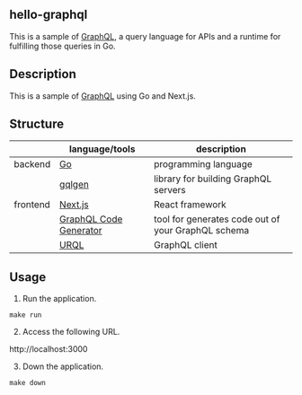 hello-graphql
---

This is a sample of [GraphQL](https://graphql.org/), a query language for APIs and a runtime for fulfilling those queries in Go.

## Description

This is a sample of [GraphQL](https://graphql.org/) using Go and Next.js.

## Structure

|        |language/tools                                                                |description                                       |
|--------|------------------------------------------------------------------------------|--------------------------------------------------|
|backend |[Go](https://github.com/golang/go)                                            |programming language                              |
|        |[gqlgen](https://github.com/99designs/gqlgen)                                 |library for building GraphQL servers              |
|frontend|[Next.js](https://github.com/vercel/next.js/)                                 |React framework                                   |
|        |[GraphQL Code Generator](https://github.com/dotansimha/graphql-code-generator)|tool for generates code out of your GraphQL schema|
|        |[URQL](https://github.com/FormidableLabs/urql)                                |GraphQL client                                    |

## Usage

1. Run the application.

```shell
make run
```

2. Access the following URL.

http://localhost:3000

3. Down the application.

```shell
make down
```
